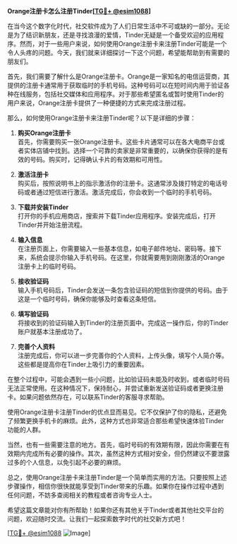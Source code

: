 **Orange注册卡怎么注册Tinder[[TG💪+ @esim1088](https://t.me/s/esim1088)]**

在当今这个数字化时代，社交软件成为了人们日常生活中不可或缺的一部分。无论是为了结识新朋友，还是寻找浪漫的爱情，Tinder无疑是一个备受欢迎的应用程序。然而，对于一些用户来说，如何使用Orange注册卡来注册Tinder可能是一个令人头疼的问题。今天，我们就来详细探讨一下这个问题，希望能帮助到有需要的朋友们。

首先，我们需要了解什么是Orange注册卡。Orange是一家知名的电信运营商，其提供的注册卡通常用于获取临时的手机号码。这种号码可以在短时间内用于验证各种在线服务，包括社交媒体和应用程序。对于那些希望匿名或暂时使用Tinder的用户来说，Orange注册卡提供了一种便捷的方式来完成注册过程。

那么，如何使用Orange注册卡来注册Tinder呢？以下是详细的步骤：

1. **购买Orange注册卡**  
   首先，你需要购买一张Orange注册卡。这些卡片通常可以在各大电商平台或者实体店铺中找到。选择一个可靠的卖家是非常重要的，以确保你获得的是有效的号码。购买时，记得确认卡片的有效期和可用性。

2. **激活注册卡**  
   购买后，按照说明书上的指示激活你的注册卡。这通常涉及拨打特定的电话号码或者通过短信进行激活。激活完成后，你会收到一个临时的手机号码。

3. **下载并安装Tinder**  
   打开你的手机应用商店，搜索并下载Tinder应用程序。安装完成后，打开Tinder并开始注册流程。

4. **输入信息**  
   在注册页面上，你需要输入一些基本信息，如电子邮件地址、密码等。接下来，系统会提示你输入手机号码。在这里，你就需要用到刚刚激活的Orange注册卡上的临时号码。

5. **接收验证码**  
   输入手机号码后，Tinder会发送一条包含验证码的短信到你提供的号码。由于这是一个临时号码，确保你能够及时查看这条短信。

6. **填写验证码**  
   将接收到的验证码输入到Tinder的注册页面中。完成这一操作后，你的Tinder账户就基本注册成功了。

7. **完善个人资料**  
   注册完成后，你可以进一步完善你的个人资料，上传头像，填写个人简介等。这些都是提高你在Tinder上吸引力的重要因素。

在整个过程中，可能会遇到一些小问题，比如验证码未能及时收到，或者临时号码无法正常使用。在这种情况下，保持耐心，并尝试重新发送验证码或者更换注册卡。如果问题依然存在，可以联系Tinder的客服寻求帮助。

使用Orange注册卡注册Tinder的优点显而易见。它不仅保护了你的隐私，还避免了频繁更换手机卡的麻烦。此外，这种方式也非常适合那些希望快速体验Tinder功能的人群。

当然，也有一些需要注意的地方。首先，临时号码的有效期有限，因此你需要在有效期内完成所有必要的操作。其次，虽然这种方式相对安全，但仍然建议不要泄露过多的个人信息，以免引起不必要的麻烦。

总之，使用Orange注册卡来注册Tinder是一个简单而实用的方法。只要按照上述步骤操作，相信你很快就能享受到Tinder带来的乐趣。如果你在操作过程中遇到任何问题，不妨多查阅相关的教程或者咨询专业人士。

希望这篇文章能对你有所帮助！如果你还有其他关于Tinder或者其他社交平台的问题，欢迎随时交流。让我们一起探索数字时代的社交新方式吧！

[[TG💪+ @esim1088](https://t.me/s/esim1088) ![Image](https://i.postimg.cc/4NQfJmqS/Snipaste-2025-05-13-00-14-12.png)]